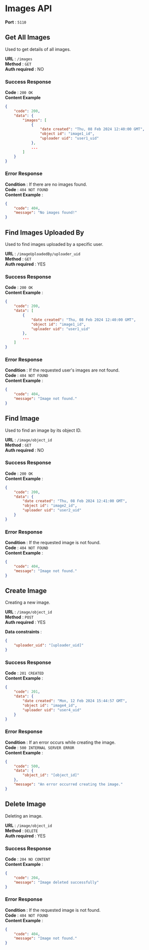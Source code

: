 # Images API  
**Port** : `5110`  
  
## Get All Images  
Used to get details of all images.  
  
**URL** : `/images`  
**Method** : `GET`  
**Auth required** : NO  
  
### Success Response  
**Code** : `200 OK`  
**Content Example**  
```json  
{  
    "code": 200,  
    "data": {  
        "images": [  
            {  
                "date created": "Thu, 08 Feb 2024 12:40:00 GMT",  
                "object id": "image1_id",  
                "uploader uid": "user1_uid"  
            },  
            ...  
        ]  
    }  
}  
```
  
### Error Response  
**Condition** : If there are no images found.  
**Code** : `404 NOT FOUND`  
**Content Example** :  
```json  
{  
    "code": 404,  
    "message": "No images found!"  
}  
```
  
## Find Images Uploaded By  
Used to find images uploaded by a specific user.  
  
**URL** : `/imageUploadedBy/uploader_uid`  
**Method** : `GET`  
**Auth required** : YES  
  
### Success Response  
**Code** : `200 OK`  
**Content Example** :  
```json  
{  
    "code": 200,  
    "data": [  
        {  
            "date created": "Thu, 08 Feb 2024 12:40:00 GMT",  
            "object id": "image1_id",  
            "uploader uid": "user1_uid"  
        },  
        ...  
    ]  
}  
```
  
### Error Response  
**Condition** : If the requested user's images are not found.  
**Code** : `404 NOT FOUND`  
**Content Example** :  
```json  
{  
    "code": 404,  
    "message": "Image not found."  
}  
```
  
## Find Image  
Used to find an image by its object ID.  
  
**URL** : `/image/object_id`  
**Method** : `GET`  
**Auth required** : NO  
  
### Success Response  
**Code** : `200 OK`  
**Content Example** :  
```json  
{  
    "code": 200,  
    "data": {  
        "date created": "Thu, 08 Feb 2024 12:41:00 GMT",  
        "object id": "image2_id",  
        "uploader uid": "user2_uid"  
    }  
}  
```
  
### Error Response  
**Condition** : If the requested image is not found.  
**Code** : `404 NOT FOUND`  
**Content Example** :  
```json  
{  
    "code": 404,  
    "message": "Image not found."  
}  
```
  
## Create Image  
Creating a new image.  
  
**URL** : `/image/object_id`  
**Method** : `POST`  
**Auth required** : YES  
  
**Data constraints** :  
```json  
{  
    "uploader_uid": "[uploader_uid]"  
}  
```
  
### Success Response  
**Code** : `201 CREATED`  
**Content Example** :  
```json  
{  
    "code": 201,  
    "data": {  
        "date created": "Mon, 12 Feb 2024 15:44:57 GMT",  
        "object id": "image4_id",  
        "uploader uid": "user4_uid"  
    }  
}  
```
  
### Error Response  
**Condition** : If an error occurs while creating the image.  
**Code** : `500 INTERNAL SERVER ERROR`  
**Content Example** :  
```json  
{  
    "code": 500,  
    "data": {  
        "object_id": "[object_id]"  
    },  
    "message": "An error occurred creating the image."  
}  
```
  
## Delete Image  
Deleting an image.  
  
**URL** : `/image/object_id`  
**Method** : `DELETE`  
**Auth required** : YES  
  
### Success Response  
**Code** : `204 NO CONTENT`  
**Content Example** :  
```json  
{  
    "code": 204,  
    "message": "Image deleted successfully"  
}  
```
  
### Error Response  
**Condition** : If the requested image is not found.  
**Code** : `404 NOT FOUND`  
**Content Example** :  
```json  
{  
    "code": 404,  
    "message": "Image not found."  
}  
```
